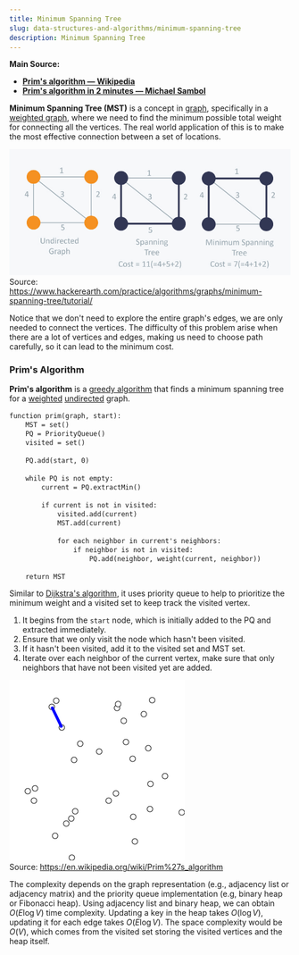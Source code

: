 ```yaml
---
title: Minimum Spanning Tree
slug: data-structures-and-algorithms/minimum-spanning-tree
description: Minimum Spanning Tree
---
```


**Main Source:**

- **[Prim's algorithm — Wikipedia](https://en.wikipedia.org/wiki/Prim%27s_algorithm)**
- **[Prim's algorithm in 2 minutes — Michael Sambol](https://youtu.be/cplfcGZmX7I?si=cd3rQ5d0UnaGxECM)**

**Minimum Spanning Tree (MST)** is a concept in [graph](/data-structures-and-algorithms/graph), specifically in a [weighted graph](/data-structures-and-algorithms/graph#weighted), where we need to find the minimum possible total weight for connecting all the vertices. The real world application of this is to make the most effective connection between a set of locations.

![Minimum spanning tree](./minimum-spanning-tree.jpg)  
Source: https://www.hackerearth.com/practice/algorithms/graphs/minimum-spanning-tree/tutorial/

Notice that we don't need to explore the entire graph's edges, we are only needed to connect the vertices. The difficulty of this problem arise when there are a lot of vertices and edges, making us need to choose path carefully, so it can lead to the minimum cost.

### Prim's Algorithm

**Prim's algorithm** is a [greedy algorithm](/data-structures-and-algorithms/greedy) that finds a minimum spanning tree for a [weighted](/data-structures-and-algorithms/graph#weighted) [undirected](/data-structures-and-algorithms/graph#undirected) graph.

```
function prim(graph, start):
    MST = set()
    PQ = PriorityQueue()
    visited = set()

    PQ.add(start, 0)

    while PQ is not empty:
        current = PQ.extractMin()

        if current is not in visited:
            visited.add(current)
            MST.add(current)

            for each neighbor in current's neighbors:
                if neighbor is not in visited:
                    PQ.add(neighbor, weight(current, neighbor))

    return MST
```

Similar to [Dijkstra's algorithm](/data-structures-and-algorithms/shortest-path#dijkstras-algorithm), it uses priority queue to help to prioritize the minimum weight and a visited set to keep track the visited vertex.

1. It begins from the `start` node, which is initially added to the PQ and extracted immediately.
2. Ensure that we only visit the node which hasn't been visited.
3. If it hasn't been visited, add it to the visited set and MST set.
4. Iterate over each neighbor of the current vertex, make sure that only neighbors that have not been visited yet are added.

![Prim's algorithm](./prim-algorithm.gif)  
Source: https://en.wikipedia.org/wiki/Prim%27s_algorithm

The complexity depends on the graph representation (e.g., adjacency list or adjacency matrix) and the priority queue implementation (e.g, binary heap or Fibonacci heap). Using adjacency list and binary heap, we can obtain $O(E \log V)$ time complexity. Updating a key in the heap takes $O(\log V)$, updating it for each edge takes $O(E \log V)$. The space complexity would be $O(V)$, which comes from the visited set storing the visited vertices and the heap itself.
